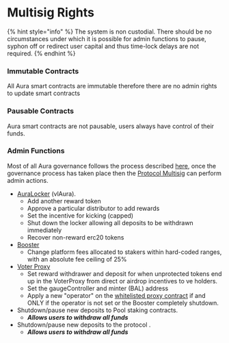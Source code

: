 # Multisig Rights

{% hint style="info" %}
The system is non custodial. There should be no circumstances under which it is possible for admin functions to pause, syphon off or redirect user capital and thus time-lock delays are not required.
{% endhint %}

### Immutable Contracts

All Aura smart contracts are immutable therefore there are no admin rights to update smart contracts

### Pausable Contracts

Aura smart contracts are not pausable, users always have control of their funds.

### Admin Functions

Most of all Aura governance follows the process described [here](./),  once the governance process has taken place then the  [Protocol Multisig](multisig-composition.md#protocol-multisig) can perform admin actions.



* [AuraLocker](https://etherscan.io/address/0x3Fa73f1E5d8A792C80F426fc8F84FBF7Ce9bBCAC) (vlAura).&#x20;
  * Add another reward token
  * Approve a particular distributor to add rewards&#x20;
  * Set the incentive for kicking (capped)
  * Shut down the locker allowing all deposits to be withdrawn immediately
  * Recover non-reward erc20 tokens
* [Booster](https://etherscan.io/address/0x7818A1DA7BD1E64c199029E86Ba244a9798eEE10)&#x20;
  * Change platform fees allocated to stakers within hard-coded ranges,  with an absolute fee ceiling of 25%
* [Voter Proxy ](https://etherscan.io/address/0xaF52695E1bB01A16D33D7194C28C42b10e0Dbec2)
  * Set reward withdrawer and deposit for when unprotected tokens end up in the VoterProxy from direct or airdrop incentives to ve holders.
  * Set the gaugeController and minter (BAL) address
  * Apply a new "operator" on the [whitelisted proxy contract](https://etherscan.io/address/0xaF52695E1bB01A16D33D7194C28C42b10e0Dbec2) if and ONLY if the operator is not set or the Booster completely shutdown.
* Shutdown/pause new deposits to Pool staking contracts.
  * _**Allows users to withdraw all funds**_
* Shutdown/pause new deposits to the protocol .
  * _**Allows users to withdraw all funds**_

&#x20;

